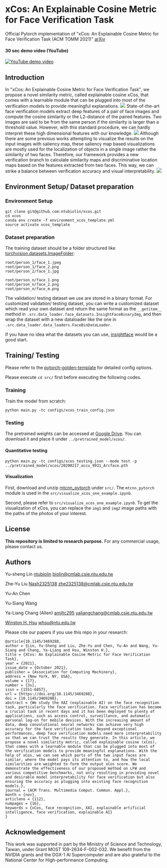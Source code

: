 # xCos: An Explainable Cosine Metric for Face Verification Task

Official Pytorch implementation of "xCos: An Explainable Cosine Metric for Face Verification Task (ACM TOMM 2021)" [arXiv](https://arxiv.org/abs/2003.05383)

#### 30 sec demo video (YouTube)
[![YouTube demo video](https://i.imgur.com/dlV49X6.png)](https://www.youtube.com/watch?v=lFIW_w0y08A&feature=emb_logo)

## Introduction
In "xCos: An Explainable Cosine Metric for Face Verification Task", we propose a novel similarity metric, called explainable cosine xCos, that comes with a learnable module that can be plugged into most of the verification models to provide meaningful explanations.
<img src='./doc/idea.png'>
State-of-the-art face verification models extract deep features of a pair of face images and compute the cosine similarity or the L2-distance of the paired features. Two images are said to be from the same person if the similarity is larger than a threshold value. However, with this standard procedure, we can hardly interpret these high dimensional features with our knowledge.
<img src='./doc/compare_xcos_with_grad_cam.png'>
Although there are some previous works attempting to visualize the results on the input images with saliency map, these saliency map based visualizations are mostly used for the localization of objects in a single image rather the similarity of two faces. Therefore, our framework provides a new verification branch to calculate similarity maps and discriminative location maps based on the features extracted from two faces. This way, we can strike a balance between verification accuracy and visual interpretability.
<img src='./doc/architecture.png'>

## Environment Setup/ Dataset preparation
### Environment Setup
```
git clone git@github.com:ntubiolin/xcos.git
cd xcos
conda env create -f environment_xcos_template.yml
source activate xcos_template
```
### Dataset preparation
The training dataset should be a folder structured like [torchvision.datasets.ImageFolder](https://pytorch.org/docs/stable/torchvision/datasets.html#imagefolder):
```
root/person_1/face_1.jpeg
root/person_1/face_2.png
root/person_2/face_1.jpg

root/person_n/face_1.png
root/person_n/face_2.png
root/person_n/face_m.png
```

The validation/ testing dataset we use are stored in a binary format. For customized validation/ testing dataset, you can write a customized dataset which read your own dataset and return the same format as the `__getitem__` method in `.src.data_loader.face_datasets.InsightFaceBinaryImg`, and then wrap the dataset with a new dataloader like the one in `.src.data_loader.data_loaders.FaceBinDataLoader`.

If you have no idea what the datasets you can use, [insightface](https://github.com/deepinsight/insightface) would be a good start.

## Training/ Testing
Please refer to the [pytorch-golden-template](https://github.com/amjltc295/pytorch-golden-template) for detailed config options.

Please execute `cd src/` first before executing the following codes.
### Training
Train the model from scratch:
```
python main.py -tc configs/xcos_train_config.json
```

### Testing
The pretrained weights can be accessed at [Google Drive](https://drive.google.com/file/d/1g5QnCATkoWZ1WXV1NZW6DbYqRPLx-ndo/view?usp=sharing). You can download it and place it under `../pretrained_model/xcos/`.
#### Quantitative testing
```
python main.py -tc configs/xcos_testing.json --mode test -p ../pretrained_model/xcos/20200217_accu_9931_Arcface.pth
```
#### Visualization
First, download and unzip [mtcnn_pytorch](https://drive.google.com/file/d/1d948kXxnc0RJv19v0ZK_zCqt7RpgXeis/view?usp=sharing) under `src/`. The `mtcnn_pytorch` module is used in the `src/visualize_xcos_one_example.ipynb`.

Second, please refer to `src/visualize_xcos_one_example.ipynb`. To get the visualization of xCos, you can replace the `img1` and `img2` image paths with the paths of the photos of your interest.

## License
**This repository is limited to research purpose.** For any commercial usage, please contact us.

## Authors
Yu-sheng Lin [ntubiolin](https://github.com/ntubiolin) biolin@cmlab.csie.ntu.edu.tw

Zhe-Yu Liu [Nash2325138](https://github.com/Nash2325138) zhe2325138@cmlab.csie.ntu.edu.tw

Yu-An Chen

Yu-Siang Wang

Ya-Liang Chang (Allen) [amjltc295](https://github.com/amjltc295/) yaliangchang@cmlab.csie.ntu.edu.tw

[Winston H. Hsu](https://winstonhsu.info/) whsu@ntu.edu.tw

Please cite our papers if you use this repo in your research:
```
@article{10.1145/3469288,
author = {Lin, Yu-Sheng and Liu, Zhe-Yu and Chen, Yu-An and Wang, Yu-Siang and Chang, Ya-Liang and Hsu, Winston H.},
title = {XCos: An Explainable Cosine Metric for Face Verification Task},
year = {2021},
issue_date = {October 2021},
publisher = {Association for Computing Machinery},
address = {New York, NY, USA},
volume = {17},
number = {3s},
issn = {1551-6857},
url = {https://doi.org/10.1145/3469288},
doi = {10.1145/3469288},
abstract = {We study the XAI (explainable AI) on the face recognition task, particularly the face verification. Face verification has become a crucial task in recent days and it has been deployed to plenty of applications, such as access control, surveillance, and automatic personal log-on for mobile devices. With the increasing amount of data, deep convolutional neural networks can achieve very high accuracy for the face verification task. Beyond exceptional performances, deep face verification models need more interpretability so that we can trust the results they generate. In this article, we propose a novel similarity metric, called explainable cosine (xCos), that comes with a learnable module that can be plugged into most of the verification models to provide meaningful explanations. With the help of xCos, we can see which parts of the two input faces are similar, where the model pays its attention to, and how the local similarities are weighted to form the output xCos score. We demonstrate the effectiveness of our proposed method on LFW and various competitive benchmarks, not only resulting in providing novel and desirable model interpretability for face verification but also ensuring the accuracy as plugging into existing face recognition models.},
journal = {ACM Trans. Multimedia Comput. Commun. Appl.},
month = {nov},
articleno = {112},
numpages = {16},
keywords = {xCos, face recognition, XAI, explainable artificial intelligence, face verification, explainable AI}
}
```
## Acknowledgement
This work was supported in part by the Ministry of Science and Technology, Taiwan, under Grant MOST 109-2634-F-002-032. We benefit from the NVIDIA grants and the DGX-1 AI Supercomputer and are also grateful to the National Center for High-performance Computing.
